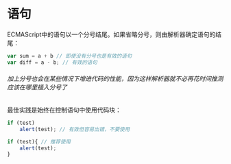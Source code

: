 # 语句

ECMAScript中的语句以一个分号结尾。如果省略分号，则由解析器确定语句的结尾：
```js
var sum = a + b // 即使没有分号也是有效的语句
var diff = a - b; // 有效的语句
```

###### 加上分号也会在某些情况下增进代码的性能，因为这样解析器就不必再花时间推测应该在哪里插入分号了

最佳实践是始终在控制语句中使用代码块：
```js
if (test)
    alert(test); // 有效但容易出错，不要使用

if (test){ // 推荐使用
    alert(test);
}
```